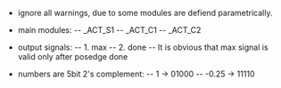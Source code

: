 - ignore all warnings, due to some modules are defiend parametrically.

- main modules:
-- _ACT_S1
-- _ACT_C1
-- _ACT_C2

- output signals:
-- 1. max
-- 2. done
-- It is obvious that max signal is valid only after posedge done


- numbers are 5bit 2's complement:
-- 1 -> 01000
-- -0.25 -> 11110